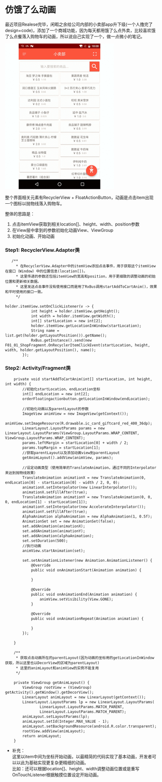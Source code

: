# 仿饿了么动画

 最近项目Realese完毕，闲暇之余给公司内部的小卖部app升下级(一个人撸完了design+code)，添加了一个商城功能，因为每天都用饿了么点外卖，比较喜欢饿了么点餐落入购物车的动画，所以说自己实现了一个，做一点微小的笔记。
 
 ![](https://github.com/xiejinpeng007/LearnNotes/blob/master/ElemeAnim/elemeanim.gif)  
 
 整个界面相关元素有RecyclerView + FloatActionButton，动画是点击item出现一个图标以抛物线落入购物车。
 
 整体的思路是：  
 1. 点击itemView获取到相关location[]、height、width、position参数   
 2. 在View层中拿到的参数初始化动画View、ViewGroup  
 3. 初始化动画、开始动画
   
### Step1:  RecyclerView.Adapter类
```
   /**
     * 在RecyclerView.Adapter中的itemView添加点击事件，用于获取这个itemView在窗口（Window）中的位置信息(location[])。
     * 这里传递的参数还包括itemView的宽高和position，用于更细致的调整动画的初始位置和更新相关数据。
     * 这里发送点击事件没有使用接口而是用了RxBus调用startAddToCartAnim()，效果和平时使用的接口一致。
     */

holder.itemView.setOnClickListener(v -> {
            int height = holder.itemView.getHeight();
            int width = holder.itemView.getWidth();
            int[] startLocation = new int[2];
            holder.itemView.getLocationInWindow(startLocation);
            String name = list.get(holder.getLayoutPosition()).getName();
            RxBus.getInstance().send(new F01_01_ShopFragment.OnRecyclerItemClickEvent(startLocation, height, width, holder.getLayoutPosition(), name));
        });
```

### Step2: Activity/Fragment类

```
    private void startAddToCartAnim(int[] startLocation, int height, int width) {
        //初始化startLocation、endLocation坐标
        int[] endLocation = new int[2];
        orderFloatingactionbutton.getLocationInWindow(endLocation);

        //初始化动画以及parentLayout的参数
        ImageView animView = new ImageView(getContext());
        animView.setImageResource(R.drawable.ic_card_giftcard_red_400_36dp);
        LinearLayout.LayoutParams params = new LinearLayout.LayoutParams(ViewGroup.LayoutParams.WRAP_CONTENT, ViewGroup.LayoutParams.WRAP_CONTENT);
        params.leftMargin = startLocation[0] + width / 2;
        params.topMargin = startLocation[1];
        //获取parentLayout以及添加动画view到parentLayout
        getAnimLayout().addView(animView, params);

        //设定动画类型（使用简单的TranslateAnimation，通过不同的Interpolator来达到抛物线效果）
        TranslateAnimation animationX = new TranslateAnimation(0, endLocation[0] - startLocation[0] - width / 2, 0, 0);
        animationX.setInterpolator(new LinearInterpolator());
        animationX.setFillAfter(true);
        TranslateAnimation animationY = new TranslateAnimation(0, 0, 0, endLocation[1] - startLocation[1]);
        animationY.setInterpolator(new AccelerateInterpolator());
        animationY.setFillAfter(true);
        AlphaAnimation alphaAnimation = new AlphaAnimation(1, 0.5f);
        AnimationSet set = new AnimationSet(false);
        set.addAnimation(animationX);
        set.addAnimation(animationY);
        set.addAnimation(alphaAnimation);
        set.setDuration(500);
        //执行动画
        animView.startAnimation(set);

        set.setAnimationListener(new Animation.AnimationListener() {
            @Override
            public void onAnimationStart(Animation animation) {

            }

            @Override
            public void onAnimationEnd(Animation animation) {
                animView.setVisibility(View.GONE);
            }

            @Override
            public void onAnimationRepeat(Animation animation) {

            }
        });

    }
    
    /**
     * 获取点击动画所在的parentLayout(因为动画的坐标用的getLocationInWindow获取，所以这里也以DecorView的区域为parentLayout)
     * 这里的animLayout和animView的实例不能复用
     */

    private ViewGroup getAnimLayout() {
        ViewGroup rootView = (ViewGroup) getActivity().getWindow().getDecorView();
        LinearLayout animLayout = new LinearLayout(getContext());
        LinearLayout.LayoutParams lp = new LinearLayout.LayoutParams(
                LinearLayout.LayoutParams.MATCH_PARENT,
                LinearLayout.LayoutParams.MATCH_PARENT);
        animLayout.setLayoutParams(lp);
        animLayout.setId(Integer.MAX_VALUE - 1);
        animLayout.setBackgroundResource(android.R.color.transparent);
        rootView.addView(animLayout);
        return animLayout;
    }
```
* 补充：  
这里以item中间为坐标开始动画，以最精简的代码实现了基本动画，开发者可以以此为基础实现更复杂更精细的动画。  
比如：还可以根据location[]、height、width调整动画位置或是重写OnTouchListener根据触摸位置设定开始动画。
